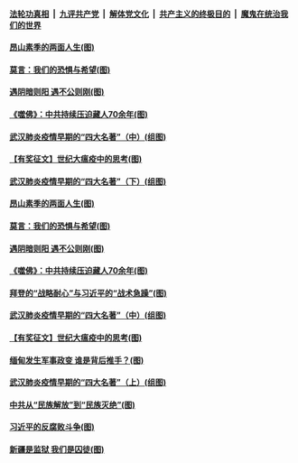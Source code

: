 

####  [法轮功真相](../../../../basic/blob/master/README.md?t=02040901) &nbsp;|&nbsp; [九评共产党](../../../../9ping.md/blob/master/README.md?t=02040901) &nbsp;|&nbsp; [解体党文化](../../../../jtdwh.md/blob/master/README.md?t=02040901)  &nbsp;|&nbsp; [共产主义的终极目的](../../../../gczydzjmd.md/blob/master/README.md?t=02040901) &nbsp;|&nbsp; [魔鬼在统治我们的世界](../../../../mgztzwmdsj.md/blob/master/README.md?t=02040901) 

#### [昂山素季的两面人生(图)](../pages/p4/961264.md?t=02040901) 

#### [莫言：我们的恐惧与希望(图)](../pages/p4/961263.md?t=02040901) 

#### [遇阴暗则阳 遇不公则刚(图)](../pages/p4/961261.md?t=02040901) 

#### [《噬佛》：中共持续压迫藏人70余年(图)](../pages/p4/961253.md?t=02040901) 

#### [武汉肺炎疫情早期的“四大名著”（中）(组图)](../pages/p4/961117.md?t=02040901) 

#### [【有奖征文】世纪大瘟疫中的思考(图)](../pages/p4/961202.md?t=02040901) 

#### [武汉肺炎疫情早期的“四大名著”（下）(组图)](../pages/p4/961120.md?t=02040901) 



#### [昂山素季的两面人生(图)](../pages/p4/961264.md?t=02040901) 

#### [莫言：我们的恐惧与希望(图)](../pages/p4/961263.md?t=02040901) 

#### [遇阴暗则阳 遇不公则刚(图)](../pages/p4/961261.md?t=02040901) 

#### [《噬佛》：中共持续压迫藏人70余年(图)](../pages/p4/961253.md?t=02040901) 

#### [拜登的“战略耐心”与习近平的“战术急躁”(图)](../pages/p4/961246.md?t=02040901) 

#### [武汉肺炎疫情早期的“四大名著”（中）(组图)](../pages/p4/961117.md?t=02040901) 

#### [【有奖征文】世纪大瘟疫中的思考(图)](../pages/p4/961202.md?t=02040901) 

#### [缅甸发生军事政变 谁是背后推手？(图)](../pages/p4/961197.md?t=02040901) 






#### [武汉肺炎疫情早期的“四大名著”（上）(组图)](../pages/p4/961115.md?t=02040901) 

#### [中共从“民族解放”到“民族灭绝”(图)](../pages/p4/961110.md?t=02040901) 

#### [习近平的反腐败斗争(图)](../pages/p4/961109.md?t=02040901) 

#### [新疆是监狱 我们是囚徒(图)](../pages/p4/961103.md?t=02040901) 

